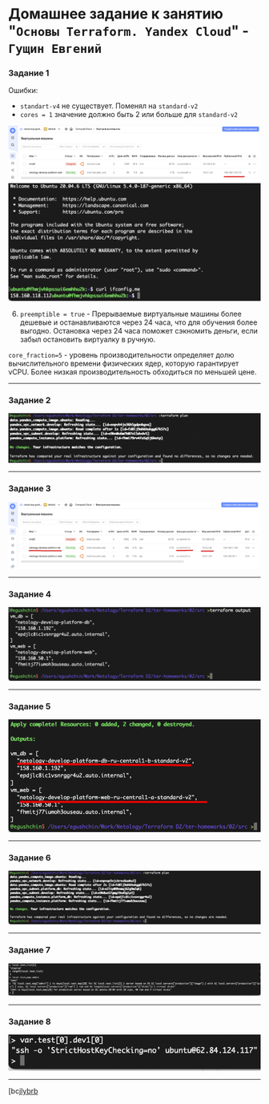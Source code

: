# Домашнее задание к занятию "`Основы Terraform. Yandex Cloud`" - `Гущин Евгений`

### Задание 1

Ошибки:
- `standart-v4` не существует. Поменял на `standard-v2`
- `cores = 1` значение должно быть 2 или больше для `standard-v2`

![task2](../../img/15-Terraform/HW2/task1_1.png)  
![task2](../../img/15-Terraform/HW2/task1_2.png)  

6. `preemptible = true` - Прерываемые виртуальные машины более дешевые и останавливаются через 24 часа, что для обучения более выгодно. Остановка через 24 часа поможет сэкномить деньги, если забыл остановить виртуалку в ручную.

`core_fraction=5` - уровень производительности определяет долю вычислительного времени физических ядер, которую гарантирует vCPU. Более низкая производительность обходиться по меньшей цене.

---


### Задание 2

![task2](../../img/15-Terraform/HW2/task2_1.png)

---

### Задание 3

![task2](../../img/15-Terraform/HW2/task3_1.png)

---

### Задание 4

![task2](../../img/15-Terraform/HW2/task4_1.png)

---

### Задание 5

![task2](../../img/15-Terraform/HW2/task5_1.png)

---

### Задание 6

![task2](../../img/15-Terraform/HW2/task6_1.png)

---

### Задание 7

![task2](../../img/15-Terraform/HW2/task7_1.png)

---

### Задание 8

![task2](../../img/15-Terraform/HW2/task8_1.png)

---

[bc[jlybrb](./src/)

